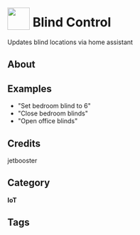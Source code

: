 # <img src="https://raw.githack.com/FortAwesome/Font-Awesome/master/svgs/solid/window-maximize.svg" card_color="#333333" width="50" height="50" style="vertical-align:bottom"/> Blind Control
Updates blind locations via home assistant

## About


## Examples
* "Set bedroom blind to 6"
* "Close bedroom blinds"
* "Open office blinds"

## Credits
jetbooster

## Category
**IoT**

## Tags

